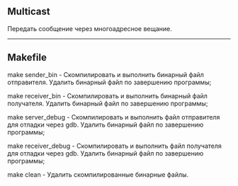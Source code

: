 ## Multicast 

Передать сообщение через многоадресное вещание.

---

## Makefile

make sender_bin - Скомпилировать и выполнить бинарный файл отправителя. Удалить бинарный файл по завершению программы;

make receiver_bin - Скомпилировать и выполнить бинарный файл получателя. Удалить бинарный файл по завершению программы;

make server_debug - Скомпилировать и выполнить файл отправителя для отладки через gdb. Удалить бинарный файл по завершению программы;

make receiver_debug - Скомпилировать и выполнить файл получателя для отладки через gdb. Удалить бинарный файл по завершению программы;

make clean - Удалить скомпилированные бинарные файлы.
